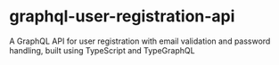 # graphql-user-registration-api
A GraphQL API for user registration with email validation and password handling, built using TypeScript and TypeGraphQL
